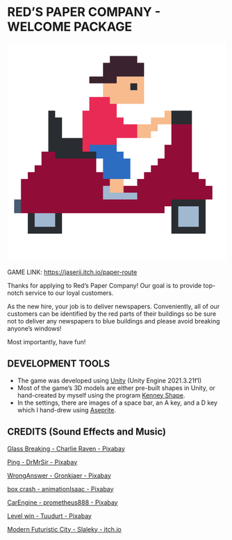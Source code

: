 # RED’S PAPER COMPANY - WELCOME PACKAGE

![Mascot of Red's Paper Company](https://github.com/Jaserii/Paper-Route/blob/main/image4.png "Mascot of Red's Paper Company")

GAME LINK: https://jaserii.itch.io/paper-route

Thanks for applying to Red’s Paper Company! Our goal is to provide top-notch service to our loyal customers.

As the new hire, your job is to deliver newspapers. Conveniently, all of our customers can be identified by the red parts of their buildings so be sure not to deliver any newspapers to blue buildings and please avoid breaking anyone’s windows!

Most importantly, have fun!


## DEVELOPMENT TOOLS
* The game was developed using [Unity](https://unity.com) (Unity Engine 2021.3.21f1)
* Most of the game’s 3D models are either pre-built shapes in Unity, or hand-created by myself using the program [Kenney Shape](https://kenney.nl/tools/kenney-shape).
* In the settings, there are images of a space bar, an A key, and a D key which I hand-drew using [Aseprite](https://www.aseprite.org).


## CREDITS (Sound Effects and Music)
[Glass Breaking - Charlie Raven - Pixabay](https://pixabay.com/sound-effects/search/glass%20breaking/)

[Ping - DrMrSir - Pixabay](https://pixabay.com/sound-effects/search/ding/?manual_search=1&order=None)

[WrongAnswer - Gronkjaer - Pixabay](https://pixabay.com/sound-effects/search/incorrect/?manual_search=1&order=None)

[box crash - animationIsaac - Pixabay](https://pixabay.com/sound-effects/search/crash/?manual_search=1&order=None)

[CarEngine - prometheus888 - Pixabay](https://pixabay.com/sound-effects/search/car%20driving/?manual_search=1&order=None)

[Level win - Tuudurt - Pixabay](https://pixabay.com/sound-effects/search/victory/?manual_search=1&order=None)

[Modern Futuristic City - Slaleky - itch.io](https://slaleky.itch.io/retro-and-electronic-music-pack)


